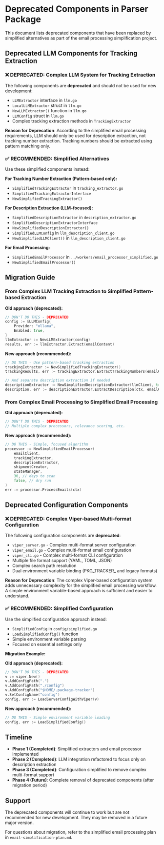 # Deprecated Components in Parser Package

This document lists deprecated components that have been replaced by simplified alternatives as part of the email processing simplification project.

## Deprecated LLM Components for Tracking Extraction

### ❌ DEPRECATED: Complex LLM System for Tracking Extraction

The following components are **deprecated** and should not be used for new development:

- `LLMExtractor` interface in `llm.go`
- `LocalLLMExtractor` struct in `llm.go` 
- `NewLLMExtractor()` function in `llm.go`
- `LLMConfig` struct in `llm.go`
- Complex tracking extraction methods in `TrackingExtractor`

**Reason for Deprecation**: 
According to the simplified email processing requirements, LLM should only be used for description extraction, not tracking number extraction. Tracking numbers should be extracted using pattern matching only.

### ✅ RECOMMENDED: Simplified Alternatives

Use these simplified components instead:

**For Tracking Number Extraction (Pattern-based only):**
- `SimplifiedTrackingExtractor` in `tracking_extractor.go`
- `SimplifiedTrackingExtractorInterface`
- `NewSimplifiedTrackingExtractor()`

**For Description Extraction (LLM-focused):**
- `SimplifiedDescriptionExtractor` in `description_extractor.go`
- `SimplifiedDescriptionExtractorInterface`
- `NewSimplifiedDescriptionExtractor()`
- `SimplifiedLLMConfig` in `llm_description_client.go`
- `NewSimplifiedLLMClient()` in `llm_description_client.go`

**For Email Processing:**
- `SimplifiedEmailProcessor` in `../workers/email_processor_simplified.go`
- `NewSimplifiedEmailProcessor()`

## Migration Guide

### From Complex LLM Tracking Extraction to Simplified Pattern-based Extraction

**Old approach (deprecated):**
```go
// DON'T DO THIS - DEPRECATED
config := &LLMConfig{
    Provider: "ollama",
    Enabled: true,
}
llmExtractor := NewLLMExtractor(config)
results, err := llmExtractor.Extract(emailContent)
```

**New approach (recommended):**
```go
// DO THIS - Use pattern-based tracking extraction
trackingExtractor := NewSimplifiedTrackingExtractor()
trackingResults, err := trackingExtractor.ExtractTrackingNumbers(emailContent)

// And separate description extraction if needed
descriptionExtractor := NewSimplifiedDescriptionExtractor(llmClient, true)
description, err := descriptionExtractor.ExtractDescription(ctx, emailContent, trackingNumber)
```

### From Complex Email Processing to Simplified Email Processing

**Old approach (deprecated):**
```go
// DON'T DO THIS - DEPRECATED
// Multiple complex processors, relevance scoring, etc.
```

**New approach (recommended):**
```go
// DO THIS - Simple, focused algorithm
processor := NewSimplifiedEmailProcessor(
    emailClient,
    trackingExtractor,
    descriptionExtractor,
    shipmentCreator,
    stateManager,
    30, // days to scan
    false, // dry run
)
err := processor.ProcessEmails(ctx)
```

## Deprecated Configuration Components

### ❌ DEPRECATED: Complex Viper-based Multi-format Configuration

The following configuration components are **deprecated**:

- `viper_server.go` - Complex multi-format server configuration
- `viper_email.go` - Complex multi-format email configuration  
- `viper_cli.go` - Complex multi-format CLI configuration
- Multiple file format support (YAML, TOML, JSON)
- Complex search path resolution
- Dual environment variable binding (PKG_TRACKER_ and legacy formats)

**Reason for Deprecation**: 
The complex Viper-based configuration system adds unnecessary complexity for the simplified email processing workflow. A simple environment variable-based approach is sufficient and easier to understand.

### ✅ RECOMMENDED: Simplified Configuration

Use the simplified configuration approach instead:

- `SimplifiedConfig` in `config/simplified.go`
- `LoadSimplifiedConfig()` function
- Simple environment variable parsing
- Focused on essential settings only

**Migration Example:**

**Old approach (deprecated):**
```go
// DON'T DO THIS - DEPRECATED
v := viper.New()
v.AddConfigPath(".")
v.AddConfigPath("./config") 
v.AddConfigPath("$HOME/.package-tracker")
v.SetConfigName("config")
config, err := LoadServerConfigWithViper(v)
```

**New approach (recommended):**
```go
// DO THIS - Simple environment variable loading
config, err := LoadSimplifiedConfig()
```

## Timeline

- **Phase 1 (Completed)**: Simplified extractors and email processor implemented
- **Phase 2 (Completed)**: LLM integration refactored to focus only on description extraction
- **Phase 3 (Completed)**: Configuration simplified to remove complex multi-format support
- **Phase 4 (Future)**: Complete removal of deprecated components (after migration period)

## Support

The deprecated components will continue to work but are not recommended for new development. They may be removed in a future major version.

For questions about migration, refer to the simplified email processing plan in `email-simplification-plan.md`.